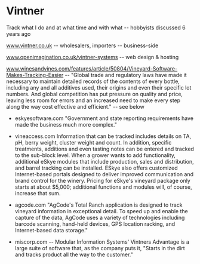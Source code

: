 # Vintner

Track what I do and at what time and with what -- hobbyists discussed 6 years ago

www.vintner.co.uk -- wholesalers, importers -- business-side

www.openimagination.co.uk/vintner-systems -- web design & hosting

www.winesandvines.com/features/article/50804/Vineyard-Software-Makes-Tracking-Easier -- "Global trade and regulatory laws have made it necessary to maintain detailed records of the contents of every bottle, including any and all additives used, their origins and even their specific lot numbers. And global competition has put pressure on quality and price, leaving less room for errors and an increased need to make every step along the way cost effective and efficient." -- see below

- eskyesoftware.com
"Government and state reporting requirements have made the business much more complex."

- vineaccess.com
Information that can be tracked includes details on TA, pH, berry weight, cluster weight and count. In addition, specific treatments, additions and even tasting notes can be entered and tracked to the sub-block level. When a grower wants to add functionality, additional eSkye modules that include production, sales and distribution, and barrel tracking can be installed. ESkye also offers customized Internet-based portals designed to deliver improved communication and brand control for the winery. Pricing for eSkye's vineyard package only starts at about $5,000; additional functions and modules will, of course, increase that sum.

- agcode.com
"AgCode's Total Ranch application is designed to track vineyard information in exceptional detail. To speed up and enable the capture of the data, AgCode uses a variety of technologies including barcode scanning, hand-held devices, GPS location racking, and Internet-based data storage."

- miscorp.com -- Modular Information Systems' Vintners Advantage is a large suite of software that, as the company puts it, "Starts in the dirt and tracks product all the way to the customer." 